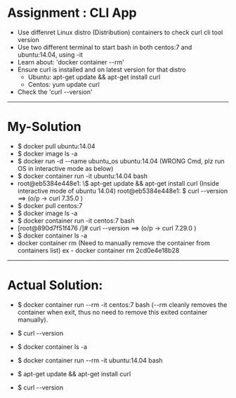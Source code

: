 # Assignment : CLI App

- Use diffenret Linux distro (Distribution) containers to check curl cli tool version
- Use two different terminal to start bash in both centos:7 and ubuntu:14.04, using -it
- Learn about: 'docker container --rm'
- Ensure curl is installed and on latest version for that distro
  - Ubuntu: apt-get update && apt-get install curl
  - Centos: yum update curl
- Check the 'curl --version'

---

# My-Solution

- \$ docker pull ubuntu:14.04
- \$ docker image ls -a
- \$ docker run -d --name ubuntu_os ubuntu:14.04 (WRONG Cmd, plz run OS in interactive mode as below)
- \$ docker container run -it ubuntu:14.04 bash
- root@eb5384e448e1: \\$ apt-get update && apt-get install curl (Inside interactive mode of ubuntu 14.04)
  root@eb5384e448e1: \$ curl --version ==> (o/p -> curl 7.35.0 )
- \$ docker pull centos:7
- \$ docker image ls -a
- \$ docker container run -it centos:7 bash
- [root@890d7f51f476 /]# curl --version ==> (o/p -> curl 7.29.0 )
- \$ docker container ls -a
- docker container rm <ContainerID> (Need to manually remove the container from containers list)
  ex - docker container rm 2cd0e4e18b28

---

# Actual Solution:

- \$ docker container run --rm -it centos:7 bash (--rm cleanly removes the container when exit, thus no need to remove this exited container manually).
- \$ curl --version

- \$ docker container ls -a
- \$ docker container run --rm -it ubuntu:14.04 bash
- \$ apt-get update && apt-get install curl
- \$ curl --version
